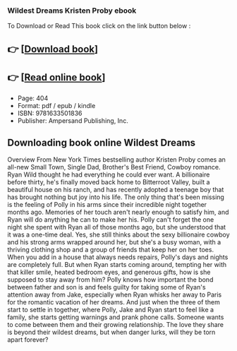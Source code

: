 ### Wildest Dreams Kristen Proby ebook

To Download or Read This book click on the link button below :

## 👉  [**[Download book](http://filesbooks.info/download.php?group=book&from=github.com&id=714595&lnk=1063 "Download book")**]

## 👉  [**[Read online book](http://filesbooks.info/download.php?group=book&from=github.com&id=714595&lnk=1063 "Read online book")**]


* Page: 404
* Format: pdf / epub / kindle
* ISBN: 9781633501836
* Publisher: Ampersand Publishing, Inc.



## Downloading book online Wildest Dreams


Overview
From New York Times bestselling author Kristen Proby comes an all-new Small Town, Single Dad, Brother&#039;s Best Friend, Cowboy romance. Ryan Wild thought he had everything he could ever want. A billionaire before thirty, he&#039;s finally moved back home to Bitterroot Valley, built a beautiful house on his ranch, and has recently adopted a teenage boy that has brought nothing but joy into his life. The only thing that&#039;s been missing is the feeling of Polly in his arms since their incredible night together months ago. Memories of her touch aren&#039;t nearly enough to satisfy him, and Ryan will do anything he can to make her his. Polly can&#039;t forget the one night she spent with Ryan all of those months ago, but she understood that it was a one-time deal. Yes, she still thinks about the sexy billionaire cowboy and his strong arms wrapped around her, but she&#039;s a busy woman, with a thriving clothing shop and a group of friends that keep her on her toes. When you add in a house that always needs repairs, Polly&#039;s days and nights are completely full. But when Ryan starts coming around, tempting her with that killer smile, heated bedroom eyes, and generous gifts, how is she supposed to stay away from him? Polly knows how important the bond between father and son is and feels guilty for taking some of Ryan&#039;s attention away from Jake, especially when Ryan whisks her away to Paris for the romantic vacation of her dreams. And just when the three of them start to settle in together, where Polly, Jake and Ryan start to feel like a family, she starts getting warnings and prank phone calls. Someone wants to come between them and their growing relationship. The love they share is beyond their wildest dreams, but when danger lurks, will they be torn apart forever?



